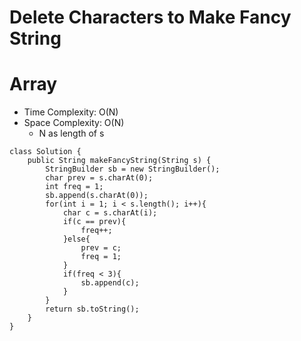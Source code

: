 # Delete Characters to Make Fancy String
# Array
* Time Complexity: O(N)
* Space Complexity: O(N)
	* N as length of s
```
class Solution {
    public String makeFancyString(String s) {
        StringBuilder sb = new StringBuilder();
        char prev = s.charAt(0);
        int freq = 1;
        sb.append(s.charAt(0));
        for(int i = 1; i < s.length(); i++){
            char c = s.charAt(i);
            if(c == prev){
                freq++;
            }else{
                prev = c;
                freq = 1;
            }
            if(freq < 3){
                sb.append(c);
            }
        }
        return sb.toString();
    }
}
```